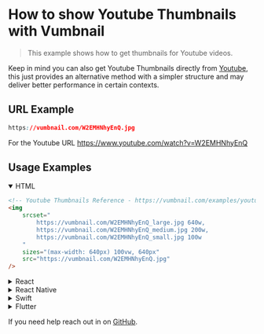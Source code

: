 <!-- Syntax Languages - https://github.com/github/linguist/blob/master/vendor/README.md -->
# How to show Youtube Thumbnails with Vumbnail

> This example shows how to get thumbnails for Youtube videos.

Keep in mind you can also get Youtube Thumbnails directly from [Youtube](https://stackoverflow.com/a/20542029/1397641), this just provides an alternative method with a simpler structure and may deliver better performance in certain contexts.

## URL Example
```css
https://vumbnail.com/W2EMHNhyEnQ.jpg
```
For the Youtube URL https://www.youtube.com/watch?v=W2EMHNhyEnQ

## Usage Examples

<details open>
    <summary>HTML</summary>

```html
<!-- Youtube Thumbnails Reference - https://vumbnail.com/examples/youtube-thumbnails -->
<img 
    srcset="
        https://vumbnail.com/W2EMHNhyEnQ_large.jpg 640w, 
        https://vumbnail.com/W2EMHNhyEnQ_medium.jpg 200w, 
        https://vumbnail.com/W2EMHNhyEnQ_small.jpg 100w
    " 
    sizes="(max-width: 640px) 100vw, 640px" 
    src="https://vumbnail.com/W2EMHNhyEnQ.jpg" 
/>
```

</details>
<details>
    <summary>React</summary>

```jsx
{/* Youtube Thumbnails Reference - https://vumbnail.com/examples/youtube-thumbnails --> */}
<img 
    srcSet={`
        https://vumbnail.com/W2EMHNhyEnQ_large.jpg 640w, 
        https://vumbnail.com/W2EMHNhyEnQ_medium.jpg 200w, 
        https://vumbnail.com/W2EMHNhyEnQ_small.jpg 100w
    `} 
    sizes='(max-width: 640px) 100vw, 640px' 
    src='https://vumbnail.com/W2EMHNhyEnQ.jpg' 
/>
```

</details>
<details>
    <summary>React Native</summary>

```javascript
// Youtube Thumbnails Reference - https://vumbnail.com/examples/youtube-thumbnails
import * as React from 'react'
import { Image } from 'react-native'

export default () => (
    <Image 
        style={{ width: 320, height: 180 }}
        source={{
            uri: 'https://vumbnail.com/W2EMHNhyEnQ.jpg',
        }}
    />
)
```

</details>
<details>
    <summary>Swift</summary>

```swift
// Youtube Thumbnails Reference - https://vumbnail.com/examples/youtube-thumbnails
let url = URL(string: 'https://vumbnail.com/W2EMHNhyEnQ.jpg')

DispatchQueue.global().async {
    let data = try? Data(contentsOf: url!)
    DispatchQueue.main.async {
        imageView.image = UIImage(data: data!)
    }
}
```

</details>
<details>
    <summary>Flutter</summary>

```dart
// Youtube Thumbnails Reference - https://vumbnail.com/examples/youtube-thumbnails
Image.network(
    'https://vumbnail.com/W2EMHNhyEnQ.jpg',
)
```

</details>

If you need help reach out in on [GitHub](https://github.com/ThatGuySam/vumbnail/discussions).
